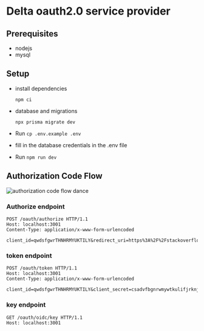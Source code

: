 # Delta oauth2.0 service provider
## Prerequisites
 - nodejs
 - mysql

## Setup
- install dependencies
  
    ```
    npm ci
    ```
- database and migrations
  
    ```
    npx prisma migrate dev
    ```
- Run  `cp .env.example .env`
- fill in the database credentials in the .env file
- Run  `npm run dev`


## Authorization Code Flow
![authorization code flow dance](https://github.com/siva2204/DAuth-Backend/blob/node-oauth2-int/public/images/flow-dm.png)

### Authorize endpoint
```HTTP
POST /oauth/authorize HTTP/1.1
Host: localhost:3001
Content-Type: application/x-www-form-urlencoded

client_id=qwdsfgwrTHNHRMYUKTILY&redirect_uri=https%3A%2F%2Fstackoverflow.com%2F&response_type=code&grant_type=authorization_code&state=sdafsdghb&scope=email+openid+profile&nonce=bscsbascbadcsbasccabs
```

### token endpoint
```HTTP
POST /oauth/token HTTP/1.1
Host: localhost:3001
Content-Type: application/x-www-form-urlencoded

client_id=qwdsfgwrTHNHRMYUKTILY&client_secret=csadvfbgnrwmywtkulifjrknjvnjrnlrnjvlnfvnflv&grant_type=authorization_code&code=f65dbf63a96650e689ef9f800a63ed67177ebe45&redirect_uri=https%3A%2F%2Fstackoverflow.com%2F
```

### key endpoint

```HTTP
GET /oauth/oidc/key HTTP/1.1
Host: localhost:3001
```